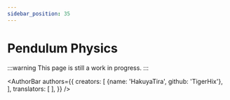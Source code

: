 ```yaml
---
sidebar_position: 35
---
```


# Pendulum Physics

:::warning
This page is still a work in progress.
:::

<AuthorBar authors={{
  creators: [
    {name: 'HakuyaTira', github: 'TigerHix'},
  ],
  translators: [
  ],
}} />
